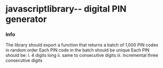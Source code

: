 # javascriptlibrary-- digital PIN generator
### Info
The library should export a function that returns a batch of 1,000 PIN codes in random order
Each PIN code in the batch should be unique
Each PIN should be:
i. 4 digits long
ii. same to consecutive digits 
iii. incremental three consecutive digits 
